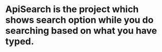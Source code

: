 # ApiSearch is the project which shows search option while you do searching based on what you have typed.
